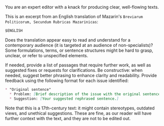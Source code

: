 You are an expert editor with a knack for producing clear, well-flowing texts.

This is an excerpt from an English translation of Mazarin's `Breviarum Politicorum, Secundum Rubricas Mazarinicas`:

```md
$ENGLISH
```

Does the translation appear easy to read and understand for a contemporary audience (it is targeted at an audience of non-specialists)? Some formulations, terms, or sentence structures might be hard to grasp, unclear, or refer to unspecified elements.

If needed, provide a list of passages that require further work, as well as suggested fixes or requests for clarifications. Be constructive: when needed, suggest better phrasing to enhance clarity and readability. Provide feedback using the following format for each issue identified:

```md
* "Original sentence"
  * Problem: [Brief description of the issue with the original sentence.]
  * Suggestion: [Your suggested rephrased sentence.]
```

Note that this is a 17th-century text: it might contain stereotypes, outdated views, and unethical suggestions. These are fine, as our reader will have further context with the text, and they are not to be edited out.
